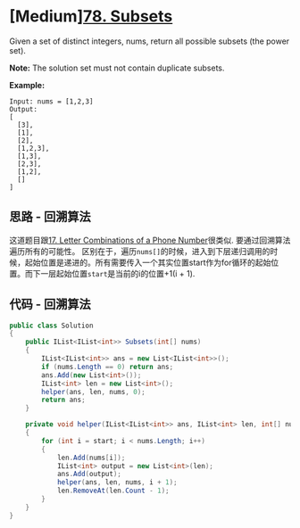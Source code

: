 # [Medium][78. Subsets](https://leetcode.com/problems/subsets/)

Given a set of distinct integers, nums, return all possible subsets (the power set).

**Note:** The solution set must not contain duplicate subsets.

**Example:**

```text
Input: nums = [1,2,3]
Output:
[
  [3],
  [1],
  [2],
  [1,2,3],
  [1,3],
  [2,3],
  [1,2],
  []
]
```

## 思路 - 回溯算法

这道题目跟[17. Letter Combinations of a Phone Number](../17.%20Letter%20Combinations%20of%20a%20Phone%20Number)很类似. 要通过回溯算法遍历所有的可能性。
区别在于，遍历`nums[]`的时候，进入到下层递归调用的时候，起始位置是递进的。所有需要传入一个其实位置start作为for循环的起始位置。而下一层起始位置`start`是当前的i的位置+1(i + 1).

## 代码 - 回溯算法

```csharp
public class Solution
{
    public IList<IList<int>> Subsets(int[] nums)
    {
        IList<IList<int>> ans = new List<IList<int>>();
        if (nums.Length == 0) return ans;
        ans.Add(new List<int>());
        IList<int> len = new List<int>();
        helper(ans, len, nums, 0);
        return ans;
    }

    private void helper(IList<IList<int>> ans, IList<int> len, int[] nums, int start)
    {
        for (int i = start; i < nums.Length; i++)
        {
            len.Add(nums[i]);
            IList<int> output = new List<int>(len);
            ans.Add(output);
            helper(ans, len, nums, i + 1);
            len.RemoveAt(len.Count - 1);
        }
    }
}
```
